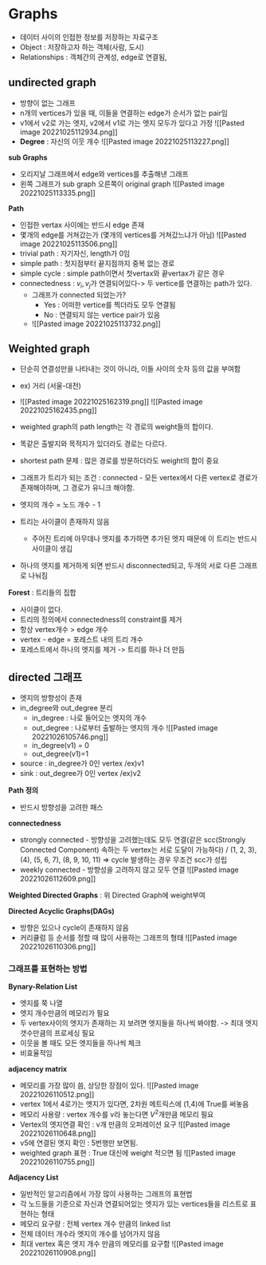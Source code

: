 # Graphs
- 데이터 사이의 인접한 정보를 저장하는 자료구조
- Object : 저장하고자 하는 객체(사람, 도시)
- Relationships : 객체간의 관계성, edge로 연결됨,

## __undirected graph__
- 방향이 없는 그래프
- n개의 vertices가 있을 때, 이들을 연결하는 edge가 순서가 없는 pair임
- v1에서 v2로 가는 엣지, v2에서 v1로 가는 엣지 모두가 있다고 가정
![[Pasted image 20221025112934.png]]
- __Degree__ : 자신의 이웃 개수
![[Pasted image 20221025113227.png]]

__sub Graphs__
- 오리지날 그래프에서 edge와 vertices를 추출해낸 그래프
- 왼쪽 그래프가 sub graph 오른쪽이 original graph 
![[Pasted image 20221025113335.png]]

__Path__
- 인접한 vertax 사이에는 반드시 edge 존재
- 몇개의 edge를 거쳐갔는가 (몇개의 vertices를 거쳐갔느냐가 아님)
![[Pasted image 20221025113506.png]]
- trivial path : 자기자신, length가 0임
- simple path : 첫지점부터 끝지점까지 중복 없는 경로
- simple cycle : simple path이면서 첫vertax와 끝vertax가 같은 경우
- connectedness : $v_{i}, v_{j}$가 연결되어있다-> 두 vertice를 연결하는 path가 있다.
	- 그래프가 connected 되었는가?
		- Yes : 어떠한 vertice를 찍더라도 모두 연결됨
		- No : 연결되지 않는 vertice pair가 있음
	- ![[Pasted image 20221025113732.png]]

## Weighted graph
- 단순히 연결성만을 나타내는 것이 아니라, 이들 사이의 숫자 등의 값을 부여함
- ex) 거리 (서울-대전)
- ![[Pasted image 20221025162319.png]]
![[Pasted image 20221025162435.png]]

- weighted graph의 path length는 각 경로의 weight들의 합이다.
- 똑같은 출발지와 목적지가 있더라도 경로는 다르다.
- shortest path 문제 : 많은 경로를 방문하더라도 weight의 합이 중요
- 그래프가 트리가 되는 조건 : connected - 모든 vertex에서 다른 vertex로 경로가 존재해야하며, 그 경로가 유니크 해야함.
- 엣지의 개수 = 노드 개수 - 1
- 트리는 사이클이 존재하지 않음
	- 주어진 트리에 아무데나 엣지를 추가하면 추가된 엣지 때문에 이 트리는 반드시 사이클이 생김
- 하나의 엣지를 제거하게 되면 반드시 disconnected되고, 두개의 서로 다른 그래프로 나눠짐

__Forest__ : 트리들의 집합
- 사이클이 없다.
- 트리의 정의에서 connectedness의 constraint를 제거
- 항상 vertex개수 > edge 개수
- vertex - edge = 포레스트 내의 트리 개수
- 포레스트에서 하나의 엣지를 제거 -> 트리를 하나 더 만듬

## directed 그래프
- 엣지의 방향성이 존재
- in_degree와 out_degree 분리
	- in_degree : 나로 들어오는 엣지의 개수
	- out_degree : 나로부터 출발하는 엣지의 개수
![[Pasted image 20221026105746.png]]
	- in_degree(v1) = 0
	- out_degree(v1)=1
- source : in_degree가 0인 vertex /ex)v1
- sink : out_degree가 0인 vertex /ex)v2

__Path 정의__
- 반드시 방향성을 고려한 패스

__connectedness__
- strongly connected - 방향성을 고려했는데도 모두 연결(같은 scc(Strongly Connected Component) 속하는 두 vertex는 서로 도달이 가능하다) / (1, 2, 3), (4), (5, 6, 7), (8, 9, 10, 11) => cycle 발생하는 경우 무조건 scc가 성립
- weekly connected - 방향성을 고려하지 않고 모두 연결
![[Pasted image 20221026112609.png]]

__Weighted Directed Graphs__ : 위 Directed Graph에 weight부여

__Directed Acyclic Graphs(DAGs)__
- 방향은 있으나 cycle이 존재하지 않음
- 커리큘럼 등 순서를 정할 때 많이 사용하는 그래프의 형태
![[Pasted image 20221026110306.png]]

### 그래프를 표현하는 방법
__Bynary-Relation List__
- 엣지를 쭉 나열
- 엣지 개수만큼의 메모리가 필요
- 두 vertex사이의 엣지가 존재하는 지 보려면 엣지들을 하나씩 봐야함.
	-> 최대 엣지 갯수만큼의 프로세싱 필요
- 이웃을 볼 때도 모든 엣지들을 하나씩 체크
- 비효율적임

__adjacency matrix__
- 메모리를 가장 많이 씀, 상당한 장점이 있다.
![[Pasted image 20221026110512.png]]
- vertex 1에서 4로가는 엣지가 있다면, 2차원 메트릭스에 (1,4)에 True를 써놓음
- 메모리 사용량 : vertex 개수를 v라 놓는다면 $V^2$개만큼 메모리 필요
- Vertex의 엣지연결 확인 : v개 만큼의 오퍼레이션 요구 
![[Pasted image 20221026110648.png]]
- v5에 연결된 엣지 확인 : 5번행만 보면됨.
- weighted graph 표현 : True 대신에 weight 적으면 됨
![[Pasted image 20221026110755.png]]

__Adjacency List__
- 일반적인 알고리즘에서 가장 많이 사용하는 그래프의 표현법
- 각 노드들을 기준으로 자신과 연결되어있는 엣지가 있는 vertices들을 리스트로 표현하는 형태
- 메모리 요구량 : 전체 vertex 개수 만큼의 linked list
- 전체 데이터 개수라 엣지의 개수를 넘어가지 않음
- 최대 vertex 혹은 엣지 개수 만큼의 메모리를 요구함
![[Pasted image 20221026110908.png]]